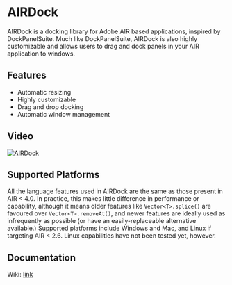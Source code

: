 # AIRDock
AIRDock is a docking library for Adobe AIR based applications, inspired by DockPanelSuite. Much like DockPanelSuite, AIRDock is also highly customizable and allows users to drag and dock panels in your AIR application to windows. 

## Features
* Automatic resizing
* Highly customizable
* Drag and drop docking
* Automatic window management

## Video
[![AIRDock](https://img.youtube.com/vi/MEZ3y6fEMJM/0.jpg)](https://www.youtube.com/watch?v=MEZ3y6fEMJM)

## Supported Platforms
All the language features used in AIRDock are the same as those present in AIR < 4.0. In practice, this makes little difference in performance or capability, although it means older features like `Vector<T>.splice()` are favoured over `Vector<T>.removeAt()`, and newer features are ideally used as infrequently as possible (or have an easily-replaceable alternative available.) Supported platforms include Windows and Mac, and Linux if targeting AIR < 2.6. Linux capabilities have not been tested yet, however.

## Documentation
Wiki: [link](../../wiki/)
